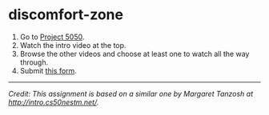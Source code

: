 # discomfort-zone

1. Go to [Project 5050](http://www.project5050.org/).
2. Watch the intro video at the top.
3. Browse the other videos and choose at least one to watch all the way through.
4. Submit [this form](https://docs.google.com/forms/d/e/1FAIpQLSe0rCS8_bwOFDdkuHoz5wcqs-xz7hnxTTEr8hlGlx-WpauytQ/viewform?usp=sf_link).


***
_Credit: This assignment is based on a similar one by Margaret Tanzosh at http://intro.cs50nestm.net/._
